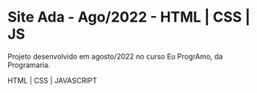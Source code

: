 # Site Ada - Ago/2022 - HTML | CSS | JS
Projeto desenvolvido em agosto/2022 no curso Eu ProgrAmo, da Programaria.

HTML | CSS | JAVASCRIPT
